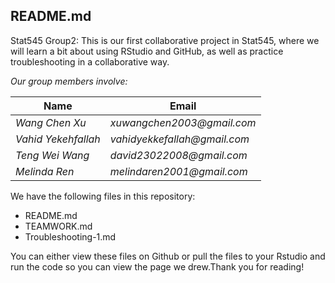 ## README.md

Stat545 Group2:
This is our first collaborative project in Stat545, where we will learn a bit about using RStudio and GitHub, as well as practice troubleshooting in a collaborative way.

*Our group members involve:*

Name | Email
---- | ----
*Wang Chen Xu* | _xuwangchen2003@gmail.com_
*Vahid Yekehfallah* | _vahidyekkefallah@gmail.com_
*Teng Wei Wang* | _david23022008@gmail.com_
*Melinda Ren* | _melindaren2001@gmail.com_

We have the following files in this repository:

- README.md
- TEAMWORK.md
- Troubleshooting-1.md

You can either view these files on Github or pull the files to your Rstudio and run the code so you can view the page we drew.Thank you for reading!
